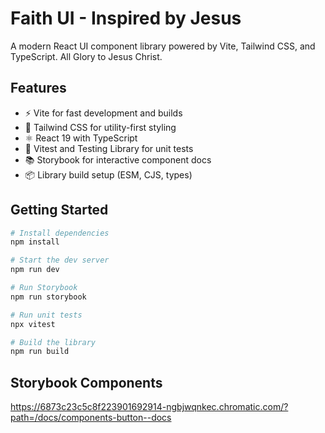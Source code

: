 # Faith UI - Inspired by Jesus

A modern React UI component library powered by Vite, Tailwind CSS, and TypeScript. All Glory to Jesus Christ.

## Features
- ⚡️ Vite for fast development and builds
- 🎨 Tailwind CSS for utility-first styling
- ⚛️ React 19 with TypeScript
- 🧪 Vitest and Testing Library for unit tests
- 📚 Storybook for interactive component docs
- 📦 Library build setup (ESM, CJS, types)

## Getting Started

```sh
# Install dependencies
npm install

# Start the dev server
npm run dev

# Run Storybook
npm run storybook

# Run unit tests
npx vitest

# Build the library
npm run build
```

## Storybook Components
https://6873c23c5c8f223901692914-ngbjwqnkec.chromatic.com/?path=/docs/components-button--docs
